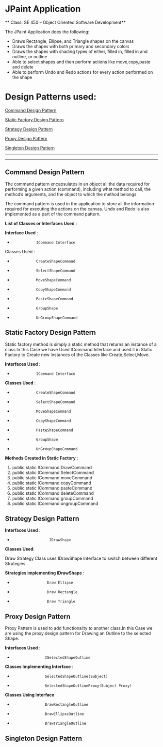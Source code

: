 # JPaint Application

** Class: SE 450 – Object Oriented Software Development**

The JPaint Application does the following:

- Draws Rectangle, Ellipse, and Triangle shapes on the canvas
- Draws the shapes with both primary and secondary colors
- Draws the shapes with shading types of either, filled in, filled in and outline, or outline
- Able to select shapes and then perform actions like move,copy,paste and delete
- Able to perform Undo and Redo actions for every action performed on the shape



# Design Patterns used:
[Command Design Pattern](#command)

[Static Factory Design Pattern](#s-fact)

[Strategy Design Pattern](#strat)

[Proxy Design Pattern](#proxy)

[Singleton Design Pattern](#Singleton)


---

---

<a name="command"/> 

## Command Design Pattern

The command pattern encapsulates in an object all the data required for performing a given action (command), including what method to call, the method’s arguments, and the object to which the method belongs

The command pattern is used in the application to store all the information required for executing the actions on the canvas. Undo and Redo is also implemented as a part of the command pattern.

**List of Classes or Interfaces Used** :

**Interface Used** : 
*                ICommand Interface

Classes Used : 
*                CreateShapeCommand
*                SelectShapeCommand
*                MoveShapeCommand
*                CopyShapeCommand
*                PasteShapeCommand
*                GroupShape
*                UnGroupShapeCommand

## Static Factory Design Pattern

Static factory method is simply a static method that returns an instance of a class.In this Case we have Used ICommand Interface and used it in Static Factory to Create new Instances of the Classes like Create,Select,Move.

**Interfaces Used** : 
*                ICommand Interface

**Classes Used** : 

*                CreateShapeCommand
*                SelectShapeCommand
*                MoveShapeCommand
*                CopyShapeCommand
*                PasteShapeCommand
*                GroupShape
*                UnGroupShapeCommand

**Methods Created in Static Factory** : 

1. public static ICommand DrawCommand
2. public static ICommand SelectCommand
3. public static ICommand moveCommand
4. public static ICommand copyCommand
5. public static ICommand pasteCommand
6. public static ICommand deleteCommand
7. public static ICommand groupCommand
8. public static ICommand ungroupCommand


## Strategy Design Pattern

**Interfaces Used** : 

*                      IDrawShape

**Classes Used**:

Draw Strategy Class uses IDrawShape Interface to switch between different Strategies.

**Strategies implementing IDrawShape**  : 
*                     Draw Ellipse
*                     Draw Rectangle
*                     Draw Triangle

## Proxy Design Pattern

Proxy Pattern is used to add functionality to another class.In this Case we are using the proxy design pattern for Drawing an Outline to the selected Shape.

**Interfaces Used** : 

*                    ISelectedShapeOutline

**Classes Implementing Interface** : 

*                    SelectedShapeOutline(Subject)
*                    SelectedShapeOutlineProxy(Subject Proxy)

**Classes Using Interface**

*                    DrawRectangleOutline
*                    DrawEllipseOutline
*                    DrawTriangleOutline

## Singleton Design Pattern




